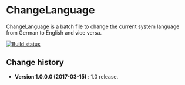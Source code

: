 ChangeLanguage
====================================

ChangeLanguage is a batch file to change the current system language from German to English and vice versa.

[![Build status](https://ci.appveyor.com/api/projects/status/3btkgvitbgfyi065?svg=true)](https://ci.appveyor.com/project/SeppPenner/changelanguage)


Change history
--------------

* **Version 1.0.0.0 (2017-03-15)** : 1.0 release.
